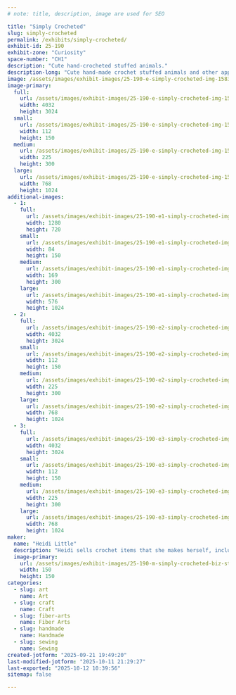```yaml
---
# note: title, description, image are used for SEO

title: "Simply Crocheted"
slug: simply-crocheted
permalink: /exhibits/simply-crocheted/
exhibit-id: 25-190
exhibit-zone: "Curiosity"
space-number: "CH1"
description: "Cute hand-crocheted stuffed animals."
description-long: "Cute hand-made crochet stuffed animals and other apparel varying in price. Everything is very colorful and eye-catching."
image: /assets/images/exhibit-images/25-190-e-simply-crocheted-img-1583-225x300.jpg
image-primary: 
  full:
    url: /assets/images/exhibit-images/25-190-e-simply-crocheted-img-1583-full.jpg
    width: 4032
    height: 3024
  small:
    url: /assets/images/exhibit-images/25-190-e-simply-crocheted-img-1583-112x150.jpg
    width: 112
    height: 150
  medium:
    url: /assets/images/exhibit-images/25-190-e-simply-crocheted-img-1583-225x300.jpg
    width: 225
    height: 300
  large:
    url: /assets/images/exhibit-images/25-190-e-simply-crocheted-img-1583-768x1024.jpg
    width: 768
    height: 1024
additional-images: 
  - 1:
    full:
      url: /assets/images/exhibit-images/25-190-e1-simply-crocheted-img-3460-3052-full.JPG
      width: 1280
      height: 720
    small:
      url: /assets/images/exhibit-images/25-190-e1-simply-crocheted-img-3460-3052-84x150.JPG
      width: 84
      height: 150
    medium:
      url: /assets/images/exhibit-images/25-190-e1-simply-crocheted-img-3460-3052-169x300.JPG
      width: 169
      height: 300
    large:
      url: /assets/images/exhibit-images/25-190-e1-simply-crocheted-img-3460-3052-576x1024.JPG
      width: 576
      height: 1024
  - 2:
    full:
      url: /assets/images/exhibit-images/25-190-e2-simply-crocheted-img-1586-full.jpg
      width: 4032
      height: 3024
    small:
      url: /assets/images/exhibit-images/25-190-e2-simply-crocheted-img-1586-112x150.jpg
      width: 112
      height: 150
    medium:
      url: /assets/images/exhibit-images/25-190-e2-simply-crocheted-img-1586-225x300.jpg
      width: 225
      height: 300
    large:
      url: /assets/images/exhibit-images/25-190-e2-simply-crocheted-img-1586-768x1024.jpg
      width: 768
      height: 1024
  - 3:
    full:
      url: /assets/images/exhibit-images/25-190-e3-simply-crocheted-img-1584-full.jpg
      width: 4032
      height: 3024
    small:
      url: /assets/images/exhibit-images/25-190-e3-simply-crocheted-img-1584-112x150.jpg
      width: 112
      height: 150
    medium:
      url: /assets/images/exhibit-images/25-190-e3-simply-crocheted-img-1584-225x300.jpg
      width: 225
      height: 300
    large:
      url: /assets/images/exhibit-images/25-190-e3-simply-crocheted-img-1584-768x1024.jpg
      width: 768
      height: 1024
maker: 
  name: "Heidi Little"
  description: "Heidi sells crochet items that she makes herself, including stuffed animals and other cute apparel. She is 14 but started when she was 10. She has been to many craft fairs before to sell her products."
  image-primary:
    url: /assets/images/exhibit-images/25-190-m-simply-crocheted-biz-sticker-300x300.png
    width: 150
    height: 150
categories: 
  - slug: art
    name: Art
  - slug: craft
    name: Craft
  - slug: fiber-arts
    name: Fiber Arts
  - slug: handmade
    name: Handmade
  - slug: sewing
    name: Sewing
created-jotform: "2025-09-21 19:49:20"
last-modified-jotform: "2025-10-11 21:29:27"
last-exported: "2025-10-12 10:39:56"
sitemap: false

---
```

